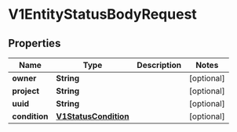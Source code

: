 

# V1EntityStatusBodyRequest

## Properties

Name | Type | Description | Notes
------------ | ------------- | ------------- | -------------
**owner** | **String** |  |  [optional]
**project** | **String** |  |  [optional]
**uuid** | **String** |  |  [optional]
**condition** | [**V1StatusCondition**](V1StatusCondition.md) |  |  [optional]



